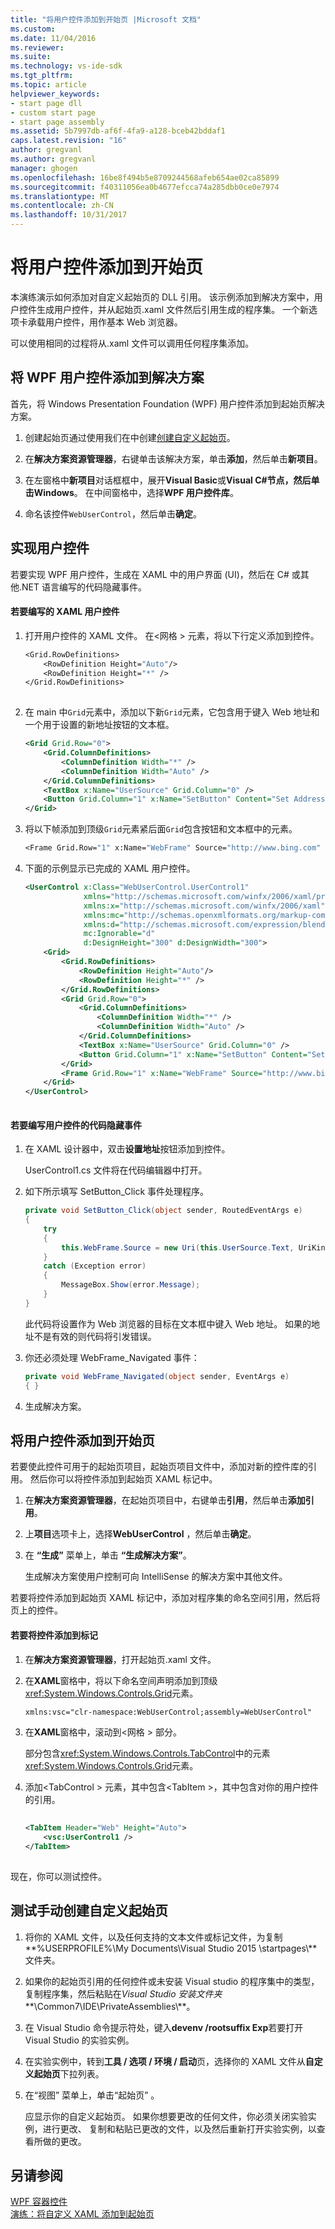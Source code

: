 ```yaml
---
title: "将用户控件添加到开始页 |Microsoft 文档"
ms.custom: 
ms.date: 11/04/2016
ms.reviewer: 
ms.suite: 
ms.technology: vs-ide-sdk
ms.tgt_pltfrm: 
ms.topic: article
helpviewer_keywords:
- start page dll
- custom start page
- start page assembly
ms.assetid: 5b7997db-af6f-4fa9-a128-bceb42bddaf1
caps.latest.revision: "16"
author: gregvanl
ms.author: gregvanl
manager: ghogen
ms.openlocfilehash: 16be8f494b5e8709244568afeb654ae02ca85899
ms.sourcegitcommit: f40311056ea0b4677efcca74a285dbb0ce0e7974
ms.translationtype: MT
ms.contentlocale: zh-CN
ms.lasthandoff: 10/31/2017
---
```

# <a name="adding-user-control-to-the-start-page"></a>将用户控件添加到开始页
本演练演示如何添加对自定义起始页的 DLL 引用。 该示例添加到解决方案中，用户控件生成用户控件，并从起始页.xaml 文件然后引用生成的程序集。 一个新选项卡承载用户控件，用作基本 Web 浏览器。  
  
 可以使用相同的过程将从.xaml 文件可以调用任何程序集添加。  
  
## <a name="adding-a-wpf-user-control-to-the-solution"></a>将 WPF 用户控件添加到解决方案  
 首先，将 Windows Presentation Foundation (WPF) 用户控件添加到起始页解决方案。  
  
1.  创建起始页通过使用我们在中创建[创建自定义起始页](../extensibility/creating-a-custom-start-page.md)。  
  
2.  在**解决方案资源管理器**，右键单击该解决方案，单击**添加**，然后单击**新项目**。  
  
3.  在左窗格中**新项目**对话框框中，展开**Visual Basic**或**Visual C#**节点，然后单击**Windows**。 在中间窗格中，选择**WPF 用户控件库**。  
  
4.  命名该控件`WebUserControl`，然后单击**确定**。  
  
## <a name="implementing-the-user-control"></a>实现用户控件  
 若要实现 WPF 用户控件，生成在 XAML 中的用户界面 (UI)，然后在 C# 或其他.NET 语言编写的代码隐藏事件。  
  
#### <a name="to-write-the-xaml-for-the-user-control"></a>若要编写的 XAML 用户控件  
  
1.  打开用户控件的 XAML 文件。 在\<网格 > 元素，将以下行定义添加到控件。  
  
    ```vb  
    <Grid.RowDefinitions>  
        <RowDefinition Height="Auto"/>  
        <RowDefinition Height="*" />  
    </Grid.RowDefinitions>  
  
    ```  
  
2.  在 main 中`Grid`元素中，添加以下新`Grid`元素，它包含用于键入 Web 地址和一个用于设置的新地址按钮的文本框。  
  
    ```xml  
    <Grid Grid.Row="0">  
        <Grid.ColumnDefinitions>  
            <ColumnDefinition Width="*" />  
            <ColumnDefinition Width="Auto" />  
        </Grid.ColumnDefinitions>  
        <TextBox x:Name="UserSource" Grid.Column="0" />  
        <Button Grid.Column="1" x:Name="SetButton" Content="Set Address" Click="SetButton_Click" />  
    </Grid>  
    ```  
  
3.  将以下帧添加到顶级`Grid`元素紧后面`Grid`包含按钮和文本框中的元素。  
  
    ```vb  
    <Frame Grid.Row="1" x:Name="WebFrame" Source="http://www.bing.com" Navigated="WebFrame_Navigated" />  
    ```  
  
4.  下面的示例显示已完成的 XAML 用户控件。  
  
    ```xml  
    <UserControl x:Class="WebUserControl.UserControl1"  
                 xmlns="http://schemas.microsoft.com/winfx/2006/xaml/presentation"  
                 xmlns:x="http://schemas.microsoft.com/winfx/2006/xaml"  
                 xmlns:mc="http://schemas.openxmlformats.org/markup-compatibility/2006"   
                 xmlns:d="http://schemas.microsoft.com/expression/blend/2008"   
                 mc:Ignorable="d"   
                 d:DesignHeight="300" d:DesignWidth="300">  
        <Grid>  
            <Grid.RowDefinitions>  
                <RowDefinition Height="Auto"/>  
                <RowDefinition Height="*" />  
            </Grid.RowDefinitions>  
            <Grid Grid.Row="0">  
                <Grid.ColumnDefinitions>  
                    <ColumnDefinition Width="*" />  
                    <ColumnDefinition Width="Auto" />  
                </Grid.ColumnDefinitions>  
                <TextBox x:Name="UserSource" Grid.Column="0" />  
                <Button Grid.Column="1" x:Name="SetButton" Content="Set Address" Click="SetButton_Click" />  
            </Grid>  
            <Frame Grid.Row="1" x:Name="WebFrame" Source="http://www.bing.com" Navigated="WebFrame_Navigated" />  
        </Grid>  
    </UserControl>  
  
    ```  
  
#### <a name="to-write-the-code-behind-events-for-the-user-control"></a>若要编写用户控件的代码隐藏事件  
  
1.  在 XAML 设计器中，双击**设置地址**按钮添加到控件。  
  
     UserControl1.cs 文件将在代码编辑器中打开。  
  
2.  如下所示填写 SetButton_Click 事件处理程序。  
  
    ```csharp  
    private void SetButton_Click(object sender, RoutedEventArgs e)  
    {  
        try  
        {  
            this.WebFrame.Source = new Uri(this.UserSource.Text, UriKind.Absolute);  
        }  
        catch (Exception error)  
        {  
            MessageBox.Show(error.Message);  
        }  
    }  
    ```  
  
     此代码将设置作为 Web 浏览器的目标在文本框中键入 Web 地址。 如果的地址不是有效的则代码将引发错误。  
  
3.  你还必须处理 WebFrame_Navigated 事件：  
  
    ```csharp  
    private void WebFrame_Navigated(object sender, EventArgs e)  
    { }  
    ```  
  
4.  生成解决方案。  
  
## <a name="adding-the-user-control-to-the-start-page"></a>将用户控件添加到开始页  
 若要使此控件可用于的起始页项目，起始页项目文件中，添加对新的控件库的引用。 然后你可以将控件添加到起始页 XAML 标记中。  
  
1.  在**解决方案资源管理器**，在起始页项目中，右键单击**引用**，然后单击**添加引用**。  
  
2.  上**项目**选项卡上，选择**WebUserControl** ，然后单击**确定**。  
  
3.  在 **“生成”** 菜单上，单击 **“生成解决方案”**。  
  
     生成解决方案使用户控制可向 IntelliSense 的解决方案中其他文件。  
  
 若要将控件添加到起始页 XAML 标记中，添加对程序集的命名空间引用，然后将页上的控件。  
  
#### <a name="to-add-the-control-to-the-markup"></a>若要将控件添加到标记  
  
1.  在**解决方案资源管理器**，打开起始页.xaml 文件。  
  
2.  在**XAML**窗格中，将以下命名空间声明添加到顶级<xref:System.Windows.Controls.Grid>元素。  
  
    ```xml  
    xmlns:vsc="clr-namespace:WebUserControl;assembly=WebUserControl"  
    ```  
  
3.  在**XAML**窗格中，滚动到\<网格 > 部分。  
  
     部分包含<xref:System.Windows.Controls.TabControl>中的元素<xref:System.Windows.Controls.Grid>元素。  
  
4.  添加\<TabControl > 元素，其中包含\<TabItem >，其中包含对你的用户控件的引用。  
  
    ```xml  
  
    <TabItem Header="Web" Height="Auto">  
        <vsc:UserControl1 />  
    </TabItem>  
  
    ```  
  
 现在，你可以测试控件。  
  
## <a name="testing-a-manually-created-custom-start-page"></a>测试手动创建自定义起始页  
  
1.  将你的 XAML 文件，以及任何支持的文本文件或标记文件，为复制**%USERPROFILE%\My Documents\Visual Studio 2015 \startpages\\** 文件夹。  
  
2.  如果你的起始页引用的任何控件或未安装 Visual studio 的程序集中的类型，复制程序集，然后粘贴在*Visual Studio 安装文件夹***\Common7\IDE\PrivateAssemblies\\**。  
  
3.  在 Visual Studio 命令提示符处，键入**devenv /rootsuffix Exp**若要打开 Visual Studio 的实验实例。  
  
4.  在实验实例中，转到**工具 / 选项 / 环境 / 启动**页，选择你的 XAML 文件从**自定义起始页**下拉列表。  
  
5.  在“视图”  菜单上，单击“起始页” 。  
  
     应显示你的自定义起始页。 如果你想要更改的任何文件，你必须关闭实验实例，进行更改、 复制和粘贴已更改的文件，以及然后重新打开实验实例，以查看所做的更改。  
  
## <a name="see-also"></a>另请参阅  
 [WPF 容器控件](http://msdn.microsoft.com/en-us/a0177167-d7db-4205-9607-8ae316952566)   
 [演练：将自定义 XAML 添加到起始页](../extensibility/walkthrough-adding-custom-xaml-to-the-start-page.md)